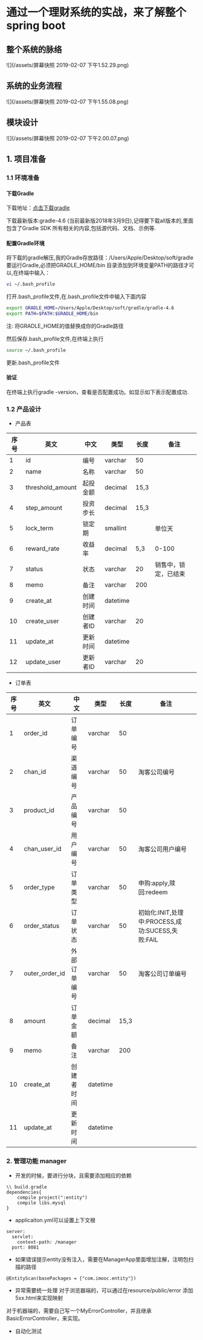 # 通过一个理财系统的实战，来了解整个spring boot

## 整个系统的脉络

![](/assets/屏幕快照 2019-02-07 下午1.52.29.png)

## 系统的业务流程

![](/assets/屏幕快照 2019-02-07 下午1.55.08.png)

## 模块设计

![](/assets/屏幕快照 2019-02-07 下午2.00.07.png)

## 1. 项目准备

### 1.1 环境准备

#### 下载Gradle

下载地址：[点击下载gradle](https://link.jianshu.com?t=http%3A%2F%2Fservices.gradle.org%2Fdistributions%2F)

下载最新版本:gradle-4.6 \(当前最新版2018年3月9日\),记得要下载all版本的,里面包含了Gradle SDK 所有相关的内容,包括源代码、文档、示例等.

#### 配置Gradle环境

将下载的gradle解压,我的Gradle存放路径：/Users/Apple/Desktop/soft/gradle  
 要运行Gradle,必须把GRADLE\_HOME/bin 目录添加到环境变量PATH的路径才可以,在终端中输入：

```bash
vi ~/.bash_profile
```

打开.bash\_profile文件,在.bash\_profile文件中输入下面内容

```bash
export GRADLE_HOME=/Users/Apple/Desktop/soft/gradle/gradle-4.6 
export PATH=$PATH:$GRADLE_HOME/bin
```

注: 将GRADLE\_HOME的值替换成你的Gradle路径

然后保存.bash\_profile文件,在终端上执行

```bash
source ~/.bash_profile
```

更新.bash\_profile文件

#### 验证

在终端上执行gradle -version，查看是否配置成功。如显示如下表示配置成功.

### 1.2 产品设计

* 产品表

| 序号 | 英文 | 中文 | 类型 | 长度 | 备注 |
| --- | --- | --- | --- | --- | --- |
| 1 | id | 编号 | varchar | 50 |  |
| 2 | name | 名称 | varchar | 50 |  |
| 3 | threshold\_amount | 起投金额 | decimal | 15,3 |  |
| 4 | step\_amount | 投资步长 | decimal | 15,3 |  |
| 5 | lock\_term | 锁定期 | smallint |  | 单位天 |
| 6 | reward\_rate | 收益率 | decimal | 5,3 | 0-100 |
| 7 | status | 状态 | varchar | 20 | 销售中，锁定，已结束 |
| 8 | memo | 备注 | varchar | 200 |  |
| 9 | create\_at | 创建时间 | datetime |  |  |
| 10 | create\_user | 创建者ID | varchar | 20 |  |
| 11 | update\_at | 更新时间 | datetime |  |  |
| 12 | update\_user | 更新者ID | varchar | 20 |  |

* 订单表

| 序号 | 英文 | 中文 | 类型 | 长度 | 备注 |
| --- | --- | --- | --- | --- | --- |
| 1 | order\_id | 订单编号 | varchar | 50 |  |
| 2 | chan\_id | 渠道编号 | varchar | 50 | 淘客公司编号 |
| 3 | product\_id | 产品编号 | varchar | 50 |  |
| 4 | chan\_user\_id | 用户编号 | varchar | 50 | 淘客公司用户编号 |
| 5 | order\_type | 订单类型 | varchar | 50 | 申购:apply,赎回:redeem |
| 6 | order\_status | 订单状态 | varchar | 50 | 初始化:INIT,处理中:PROCESS,成功:SUCESS,失败:FAIL |
| 7 | outer\_order\_id | 外部订单编号 | varchar | 50 | 淘客公司订单编号 |
| 8 | amount | 订单金额 | decimal | 15,3 |  |
| 9 | memo | 备注 | varchar | 200 |  |
| 10 | create\_at | 创建者时间 | datetime |  |  |
| 11 | update\_at | 更新时间 | datetime |  |  |


### 2. 管理功能 manager
* 开发的时候，要进行分块，且需要添加相应的依赖
```
\\ build.gradle
dependencies{
    compile project(":entity")
    compile libs.mysql
}
```
* applicaiton.yml可以设置上下文根
```
server:
  servlet:
    context-path: /manager
  port: 8081
```
* 如果错误提示entity没有注入，需要在ManagerApp里面增加注解，注明包扫描的路径
```
@EntityScan(basePackages = {"com.imooc.entity"})
```
* 异常需要统一处理
对于浏览器端的，可以通过在resource/public/error 添加5xx.html来实现映射

对于机器端的，需要自己写一个MyErrorController，并且继承BasicErrorController，来实现。

* 自动化测试


